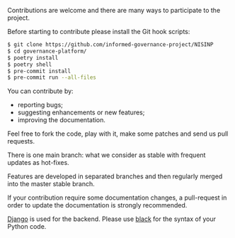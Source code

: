 Contributions are welcome and there are many ways to participate to the
project.

Before starting to contribute please install the Git hook scripts:

```bash
$ git clone https://github.com/informed-governance-project/NISINP
$ cd governance-platform/
$ poetry install
$ poetry shell
$ pre-commit install
$ pre-commit run --all-files
```

You can contribute by:

- reporting bugs;
- suggesting enhancements or new features;
- improving the documentation.

Feel free to fork the code, play with it, make some patches and send us pull requests.

There is one main branch: what we consider as stable with frequent updates as
hot-fixes.

Features are developed in separated branches and then regularly merged into the
master stable branch.

If your contribution require some documentation changes, a pull-request in order
to update the documentation is strongly recommended.


[Django](https://www.djangoproject.com) is used for the backend.
Please use [black](https://github.com/psf/black) for the syntax of your Python code.
